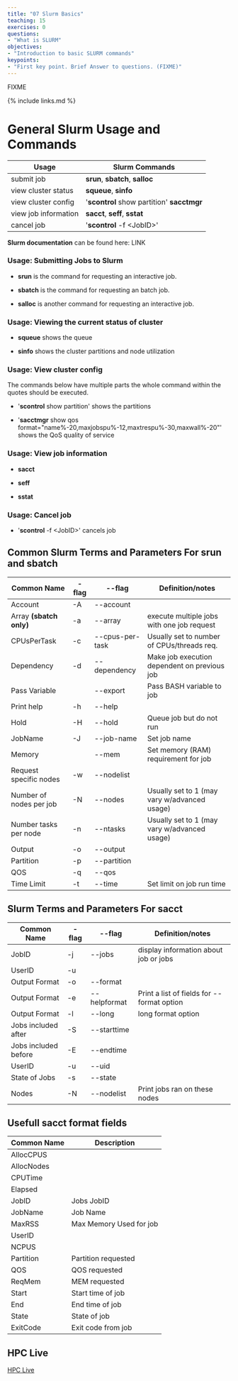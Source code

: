 ```yaml
---
title: "07 Slurm Basics"
teaching: 15
exercises: 0
questions:
- "What is SLURM"
objectives:
- "Introduction to basic SLURM commands"
keypoints:
- "First key point. Brief Answer to questions. (FIXME)"
---
```

FIXME

{% include links.md %}

# General Slurm Usage and Commands

|  Usage               |              Slurm Commands                |
|----------------------|--------------------------------------------|
| submit job           | **srun**,    **sbatch**,    **salloc**     |
| view cluster status  | **squeue**,   **sinfo**                     |
| view cluster config  | '**scontrol** show partition' **sacctmgr** |
| view job information | **sacct**,     **seff**,     **sstat**     |
| cancel job           | '**scontrol** -f \<JobID\>'                |

**Slurm documentation** can be found here: LINK 

### Usage: Submitting Jobs to Slurm
- **srun** is the command for requesting an interactive job.

- **sbatch** is the command for requesting an batch job.

- **salloc** is another command for requesting an interactive job.

### Usage: Viewing the current status of cluster

- **squeue** shows the queue 

- **sinfo** shows the cluster partitions and node utilization

### Usage: View cluster config 
The commands below have multiple parts the whole command within the quotes should be executed. 

- '**scontrol** show partition' shows the partitions 

- '**sacctmgr** show qos format="name%-20,maxjobspu%-12,maxtrespu%-30,maxwall%-20"' shows the QoS quality of service

### Usage: View job information 
- **sacct** 

- **seff**

- **sstat**

### Usage: Cancel job
- '**scontrol** -f \<JobID\>' cancels job 

## Common Slurm Terms and Parameters For srun and sbatch

| Common Name            | - flag | -\-flag            |   Definition/notes                           |
|------------------------|--------|--------------------|----------------------------------------------|
| Account                | -A     | -\-account         |                                              |
| Array **(sbatch only)**| -a     | -\-array           | execute multiple jobs with one job request   |
| CPUsPerTask            | -c     | -\-cpus-per-task   | Usually set to number of CPUs/threads req.   |
| Dependency             | -d     | -\-dependency      | Make job execution dependent on previous job |
| Pass Variable          |        | -\-export          | Pass BASH variable to job                    |
| Print help             | -h     | -\-help            |                                              |
| Hold                   | -H     | -\-hold            | Queue job but do not run                     |
| JobName                | -J     | -\-job-name        | Set job name                                 |
| Memory                 |        | -\-mem             | Set memory (RAM) requirement for job         |
| Request specific nodes | -w     | -\-nodelist        |                                              |
| Number of nodes per job| -N     | -\-nodes           | Usually set to 1 (may vary w/advanced usage) |
| Number tasks per node  | -n     | -\-ntasks          | Usually set to 1 (may vary w/advanced usage) |
| Output                 | -o     | -\-output          |                                              |
| Partition              | -p     | -\-partition       |                                              |
| QOS                    | -q     | -\-qos             |                                              |
| Time Limit             | -t     | -\-time            | Set limit on job run time                    |


## Slurm Terms and Parameters For sacct 

| Common Name             | - flag | -\-flag            |   Definition/notes                           |
|-------------------------|--------|--------------------|----------------------------------------------|
| JobID                   | -j     | --jobs             | display information about job or jobs        |
| UserID                  | -u     |                    |                                              |
| Output Format           | -o     | --format           |                                              |
| Output Format           | -e     | --helpformat       | Print a list of fields for --format option   |
| Output Format           | -l     | --long             | long format option                           |
| Jobs included after     | -S     | --starttime        |                                              |
| Jobs included before    | -E     | --endtime          |                                              |
| UserID                  | -u     | --uid              |                                              |
| State of Jobs           | -s     | --state            |                                              |
| Nodes                   | -N     | --nodelist         | Print jobs ran on these nodes                |


## Usefull sacct format fields 

| Common Name   | Description                                                              |
|---------------|--------------------------------------------------------------------------|
| AllocCPUS     |                                                                          |
| AllocNodes    |                                                                          |
| CPUTime       |                                                                          |
| Elapsed       |                                                                          |
| JobID         | Jobs JobID                                                               |
| JobName       | Job Name                                                                 |
| MaxRSS        | Max Memory Used for job                                                  |
| UserID        |                                                                          |
| NCPUS         |                                                                          |
| Partition     | Partition requested                                                      |
| QOS           | QOS requested                                                            |
| ReqMem        | MEM requested                                                            |
| Start         | Start time of job                                                        |
| End           | End time of job                                                          |
| State         | State of job                                                             |
| ExitCode      | Exit code from job                                                       |


## HPC Live

[HPC Live](https://hpclive.jax.org/d/_yYwcFxZk/sumner-dashboard?orgId=2&refresh=5m)

